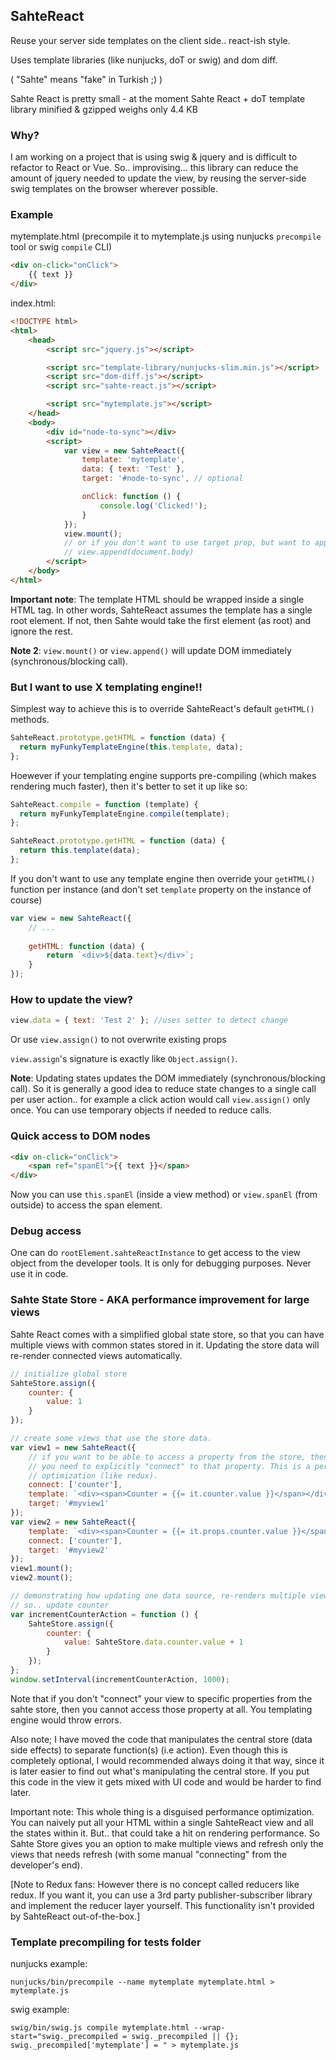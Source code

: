## SahteReact

Reuse your server side templates on the client side.. react-ish style.

Uses template libraries (like nunjucks, doT or swig) and dom diff.

( "Sahte" means "fake" in Turkish ;) )

Sahte React is pretty small - at the moment Sahte React + doT template library minified & gzipped weighs only 4.4 KB

### Why?

I am working on a project that is using swig & jquery and is difficult to refactor to React or Vue.
So.. improvising... this library can reduce the amount of jquery needed to update the view, by
reusing the server-side swig templates on the browser wherever possible.

### Example

mytemplate.html (precompile it to mytemplate.js using nunjucks  `precompile` tool or swig `compile` CLI)
```html
<div on-click="onClick">
    {{ text }}
</div>
```

index.html:
```html
<!DOCTYPE html>
<html>
    <head>
        <script src="jquery.js"></script>

        <script src="template-library/nunjucks-slim.min.js"></script>
        <script src="dom-diff.js"></script>
        <script src="sahte-react.js"></script>

        <script src="mytemplate.js"></script>
    </head>
    <body>
        <div id="node-to-sync"></div>
        <script>
            var view = new SahteReact({
                template: 'mytemplate',
                data: { text: 'Test' },
                target: '#node-to-sync', // optional

                onClick: function () {
                    console.log('Clicked!');
                }
            });
            view.mount();
            // or if you don't want to use target prop, but want to append to document body:
            // view.append(document.body)
        </script>
    </body>
</html>
```

**Important note**: The template HTML should be wrapped inside a single HTML tag. In other words, SahteReact assumes the template has a single root element. If not, then Sahte would take the first element (as root) and ignore the rest.

**Note 2**: `view.mount()` or `view.append()` will update DOM immediately (synchronous/blocking call).

### But I want to use X templating engine!!

Simplest way to achieve this is to override SahteReact's default `getHTML()` methods.

```js
SahteReact.prototype.getHTML = function (data) {
  return myFunkyTemplateEngine(this.template, data);
};
```

Hoewever if your templating engine supports pre-compiling (which makes rendering much faster), then it's better to set it up like so:
```js
SahteReact.compile = function (template) {
  return myFunkyTemplateEngine.compile(template);
};

SahteReact.prototype.getHTML = function (data) {
  return this.template(data);
};
```

If you don't want to use any template engine then override your `getHTML()` function per instance
(and don't set `template` property on the instance of course)

```js
var view = new SahteReact({
    // ...
    
    getHTML: function (data) {
        return `<div>${data.text}</div>`;
    }
});
```

### How to update the view?

```js
view.data = { text: 'Test 2' }; //uses setter to detect change
```
Or use `view.assign()` to not overwrite existing props

`view.assign`'s signature is exactly like `Object.assign()`.

**Note**: Updating states updates the DOM immediately (synchronous/blocking call). So it is generally a good idea to reduce state changes to a single call per user action.. for example a click action would call `view.assign()` only once. You can use temporary objects if needed to reduce calls.

### Quick access to DOM nodes

```html
<div on-click="onClick">
    <span ref="spanEl">{{ text }}</span>
</div>
```

Now you can use `this.spanEl` (inside a view method) or `view.spanEl` (from outside) to access the span element.

### Debug access

One can do `rootElement.sahteReactInstance` to get access to the view object from the developer tools. It is only for
debugging purposes. Never use it in code.

### Sahte State Store - AKA performance improvement for large views

Sahte React comes with a simplified global state store, so that you can have multiple views with common states stored in it. Updating the store data will re-render connected views automatically.

```js
// initialize global store
SahteStore.assign({
    counter: {
        value: 1
    }
});

// create some views that use the store data.
var view1 = new SahteReact({
    // if you want to be able to access a property from the store, then
    // you need to explicitly "connect" to that property. This is a performance
    // optimization (like redux).
    connect: ['counter'],
    template: `<div><span>Counter = {{= it.counter.value }}</span></div>`,
    target: '#myview1'
});
var view2 = new SahteReact({
    template: `<div><span>Counter = {{= it.props.counter.value }}</span></div>`,
    connect: ['counter'],
    target: '#myview2'
});
view1.mount();
view2.mount();

// demonstrating how updating one data source, re-renders multiple views
// so.. update counter
var incrementCounterAction = function () {
    SahteStore.assign({
        counter: {
            value: SahteStore.data.counter.value + 1
        }
    });
};
window.setInterval(incrementCounterAction, 1000);
```

Note that if you don't "connect" your view to specific properties from the sahte store, then you cannot access those property at all. You templating engine would throw errors.

Also note; I have moved the code that manipulates the central store (data side effects) to separate function(s) (i.e action). Even though this is completely optional, I would recommended always doing it that way, since it is later easier to find out what's manipulating the central store. If you put this code in the view it gets mixed with UI code and would be harder to find later.

Important note: This whole thing is a disguised performance optimization. You can naively put all your HTML within a single SahteReact view and all the states within it.
But.. that could take a hit on rendering performance. So Sahte Store gives you an option to make multiple views and refresh only the views that needs refresh (with some manual "connecting" from the developer's end).

[Note to Redux fans: However there is no concept called reducers like redux. If you want it, you can use a 3rd party publisher-subscriber library and implement the reducer layer yourself. This functionality isn't provided by SahteReact out-of-the-box.]

### Template precompiling for tests folder

nunjucks example:
```
nunjucks/bin/precompile --name mytemplate mytemplate.html > mytemplate.js
```

swig example:
```
swig/bin/swig.js compile mytemplate.html --wrap-start="swig._precompiled = swig._precompiled || {};
swig._precompiled['mytemplate'] = " > mytemplate.js
```
